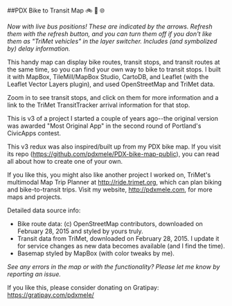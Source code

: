 ##PDX Bike to Transit Map 
:bike:  :bus:  :globe_with_meridians:

_Now with live bus positions! These are indicated by the arrows. Refresh them with the refresh button, and you can turn them off if you don't like them as "TriMet vehicles" in the layer switcher. Includes (and symbolized by) delay information._

This handy map can display bike routes, transit stops, and transit routes at the same time, so you can find your own way to bike to transit stops. I built it with MapBox, TileMill/MapBox Studio, CartoDB, and Leaflet (with the Leaflet Vector Layers plugin), and used OpenStreetMap and TriMet data.

Zoom in to see transit stops, and click on them for more information and a link to the TriMet TransitTracker arrival information for that stop.

This is v3 of a project I started a couple of years ago--the original version was awarded "Most Original App" in the second round of Portland's CivicApps contest.

This v3 redux was also inspired/built up from my PDX bike map. If you visit its repo (https://github.com/pdxmele/PDX-bike-map-public), you can read all about how to create one of your own.

If you like this, you might also like another project I worked on, TriMet's multimodal Map Trip Planner at http://ride.trimet.org, which can plan biking and bike-to-transit trips. Visit my website, http://pdxmele.com, for more maps and projects. 

Detailed data source info: 
* Bike route data: (c) OpenStreetMap contributors, downloaded on February 28, 2015 and styled by yours truly.
* Transit data from TriMet, downloaded on February 28, 2015. I update it for service changes as new data becomes available (and I find the time). 
* Basemap styled by MapBox (with color tweaks by me).

*See any errors in the map or with the functionality? Please let me know by reporting an issue.*

If you like this, please consider donating on Gratipay: https://gratipay.com/pdxmele/
